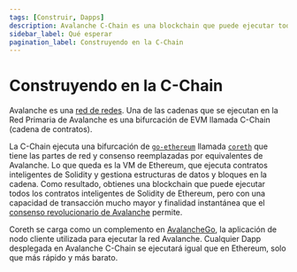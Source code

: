 ```yaml
---
tags: [Construir, Dapps]
description: Avalanche C-Chain es una blockchain que puede ejecutar todos los contratos inteligentes de Solidity de Ethereum, pero con una capacidad de transacción mucho mayor y finalidad instantánea gracias al mecanismo de consenso revolucionario de Avalanche.
sidebar_label: Qué esperar
pagination_label: Construyendo en la C-Chain
---
```


# Construyendo en la C-Chain

Avalanche es una [red de redes](learn/avalanche/avalanche-platform.md).
Una de las cadenas que se ejecutan en la Red Primaria de Avalanche es
una bifurcación de EVM llamada C-Chain (cadena de contratos).

La C-Chain ejecuta una bifurcación de [`go-ethereum`](https://geth.ethereum.org/docs/rpc/server)
llamada [`coreth`](https://github.com/ava-labs/coreth) que tiene las partes de red y
consenso reemplazadas por equivalentes de Avalanche. Lo que queda es la
VM de Ethereum, que ejecuta contratos inteligentes de Solidity y gestiona estructuras de datos y
bloques en la cadena. Como resultado, obtienes una blockchain que puede ejecutar todos los
contratos inteligentes de Solidity de Ethereum, pero con una capacidad de transacción
mucho mayor y finalidad instantánea que el [consenso revolucionario de
Avalanche](learn/avalanche/avalanche-consensus.md) permite.

Coreth se carga como un complemento en
[AvalancheGo](https://github.com/ava-labs/avalanchego), la aplicación de nodo cliente
utilizada para ejecutar la red Avalanche. Cualquier Dapp desplegada en Avalanche C-Chain se ejecutará
igual que en Ethereum, solo que más rápido y más barato.

